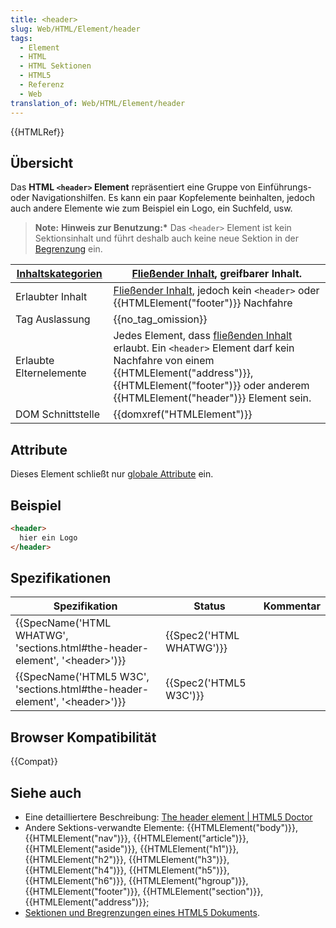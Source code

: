 ```yaml
---
title: <header>
slug: Web/HTML/Element/header
tags:
  - Element
  - HTML
  - HTML Sektionen
  - HTML5
  - Referenz
  - Web
translation_of: Web/HTML/Element/header
---
```

{{HTMLRef}}

## Übersicht

Das **HTML `<header>` Element** repräsentiert eine Gruppe von Einführungs- oder Navigationshilfen. Es kann ein paar Kopfelemente beinhalten, jedoch auch andere Elemente wie zum Beispiel ein Logo, ein Suchfeld, usw.

> **Note:** **Hinweis zur Benutzung:\*** Das `<header>` Element ist kein Sektionsinhalt und führt deshalb auch keine neue Sektion in der [Begrenzung](/de/docs/Sections_and_Outlines_of_an_HTML5_document "Sections and Outlines of an HTML5 document") ein.

| [Inhaltskategorien](/de/docs/HTML/Content_categories "HTML/Content_categories") | [Fließender Inhalt](/de/docs/HTML/Content_categories#Flow_content "HTML/Content categories#Flow content"), greifbarer Inhalt.                                                                                                                                                                                                  |
| ------------------------------------------------------------------------------- | ------------------------------------------------------------------------------------------------------------------------------------------------------------------------------------------------------------------------------------------------------------------------------------------------------------------------------ |
| Erlaubter Inhalt                                                                | [Fließender Inhalt](/de/docs/HTML/Content_categories#Flow_content "HTML/Content categories#Flow content"), jedoch kein `<header>` oder {{HTMLElement("footer")}} Nachfahre                                                                                                                                              |
| Tag Auslassung                                                                  | {{no_tag_omission}}                                                                                                                                                                                                                                                                                                       |
| Erlaubte Elternelemente                                                         | Jedes Element, dass [fließenden Inhalt](/de/docs/HTML/Content_categories#Flow_content "HTML/Content categories#Flow content") erlaubt. Ein `<header>` Element darf kein Nachfahre von einem {{HTMLElement("address")}}, {{HTMLElement("footer")}} oder anderem {{HTMLElement("header")}} Element sein. |
| DOM Schnittstelle                                                               | {{domxref("HTMLElement")}}                                                                                                                                                                                                                                                                                           |

## Attribute

Dieses Element schließt nur [globale Attribute](/de/docs/HTML/Global_attributes "HTML/Global attributes") ein.

## Beispiel

```html
<header>
  hier ein Logo
</header>
```

## Spezifikationen

| Spezifikation                                                                                                | Status                           | Kommentar |
| ------------------------------------------------------------------------------------------------------------ | -------------------------------- | --------- |
| {{SpecName('HTML WHATWG', 'sections.html#the-header-element', '&lt;header&gt;')}} | {{Spec2('HTML WHATWG')}} |           |
| {{SpecName('HTML5 W3C', 'sections.html#the-header-element', '&lt;header&gt;')}}     | {{Spec2('HTML5 W3C')}}     |           |

## Browser Kompatibilität

{{Compat}}

## Siehe auch

- Eine detailliertere Beschreibung: [The header element | HTML5 Doctor](http://html5doctor.com/the-header-element/ "The header element | HTML5 Doctor")
- Andere Sektions-verwandte Elemente: {{HTMLElement("body")}}, {{HTMLElement("nav")}}, {{HTMLElement("article")}}, {{HTMLElement("aside")}}, {{HTMLElement("h1")}}, {{HTMLElement("h2")}}, {{HTMLElement("h3")}}, {{HTMLElement("h4")}}, {{HTMLElement("h5")}}, {{HTMLElement("h6")}}, {{HTMLElement("hgroup")}}, {{HTMLElement("footer")}}, {{HTMLElement("section")}}, {{HTMLElement("address")}};
- [Sektionen und Bregrenzungen eines HTML5 Dokuments](/de/docs/Sections_and_Outlines_of_an_HTML5_document "Sections and Outlines of an HTML5 document").
